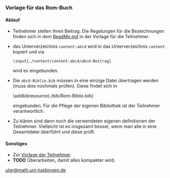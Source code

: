 ### Vorlage für das Rom-Buch

#### Ablauf

* Teilnehmer stellen Ihren Beitrag. Die Regelungen für die Bezeichnungen finden sich in dem [ReadMe.md](https://github.com/ugroh/AGFA-Rom-Teilnehmer/blob/main/ReadMe.md) in der Vorlage für die Teilnehmer.

* das Unterverzeichnis `content-abcd` wird in das Unterverzeichnis `content` kopiert und via 

	  \input{./content/content-abcd/abcd-Beitrag}
	  
	wird es eingebunden.
	
*  Die `abcd-Biblio.bib` müssen in eine einzige Datei übertragen werden (muss dies nochmals prüfen). Diese findet sich in 

	\addbibresource{./bib/Rom-Biblio.bib}
	
	eingebunden. Für die Pflege der eigenen Bibliothek ist der Teilnehmer verantwortlich. 
	
*  Zu klären sind dann noch die verwendeten eigenen definitionen der Teilnehmer. Vielleicht ist es insgesamt besser, wenn man alle in eine Gesamtdatei überführt und diese prüft. 

#### Sonstiges

* Zur [Vorlage der Teilnehmer](https://github.com/ugroh/AGFA-Rom-Teilnehmer) 
* **TODO** Überarbeiten, damit alles kompakter wird.

<ulgr@math.uni-tuebingen.de>



